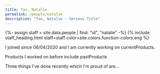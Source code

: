 ```yaml
---
title: Tan, Natalie
permalink: /people/natalie
description: "Tan, Natalie - Serious Title"
---
```


{%- assign staff = site.data.people | find: "id", "natalie" -%}
{% include staff_heading.html staff=staff color=site.colors.function-colors.eng %}

<p>I joined since 06/04/2020 and I am currently working on currentProducts.</p>

<p>Products I worked on before include pastProducts</p>

<p>Three things I've done recently which I'm proud of are...</p>

